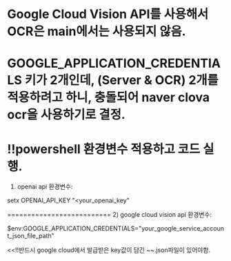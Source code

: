 
# Google Cloud Vision API를 사용해서 OCR은 main에서는 사용되지 않음.
# GOOGLE_APPLICATION_CREDENTIALS 키가 2개인데, (Server & OCR) 2개를 적용하려고 하니, 충돌되어 naver clova ocr을 사용하기로 결정.


# !!powershell 환경변수 적용하고 코드 실행.
1) openai api 환경변수:


setx OPENAI_API_KEY  "<your_openai_key"

==========================
2) google cloud vision api 환경변수:


$env:GOOGLE_APPLICATION_CREDENTIALS="your_google_service_account_json_file_path"


<<!!반드시 google cloud에서 발급받은 key값이 담긴 ~~.json파일이 있어야함.

